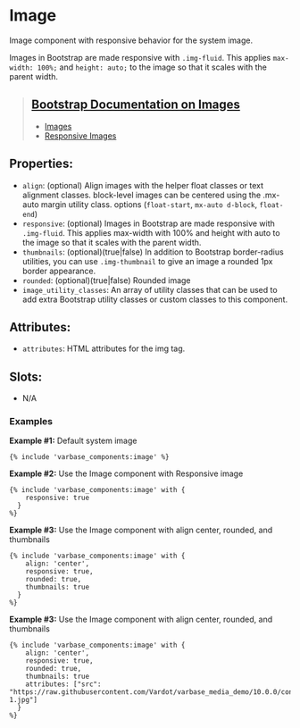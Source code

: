 # Image

Image component with responsive behavior for the system image.

Images in Bootstrap are made responsive with `.img-fluid`. This applies
 `max-width: 100%;` and `height: auto;` to the image so that it scales
 with the parent width.

> ## [Bootstrap Documentation on Images](https://getbootstrap.com/docs/5.3/content/images)
> * [Images](https://getbootstrap.com/docs/5.3/content/images)
> * [Responsive Images](https://getbootstrap.com/docs/5.3/content/images/#responsive-images)


## Properties:
* `align`: (optional) Align images with the helper float classes or text alignment classes.
            block-level images can be centered using the .mx-auto margin utility class.
            options (`float-start`, `mx-auto d-block`, `float-end`)
* `responsive`: (optional) Images in Bootstrap are made responsive with `.img-fluid`.
                This applies max-width with 100% and height with auto to the image so
                that it scales with the parent width.
* `thumbnails`: (optional)(true|false) In addition to Bootstrap border-radius utilities, you can
                use `.img-thumbnail` to give an image a rounded 1px border appearance.
* `rounded`: (optional)(true|false) Rounded image
* `image_utility_classes`: An array of utility classes that can
                    be used to add extra Bootstrap utility classes or custom
                    classes to this component.

## Attributes:
* `attributes`: HTML attributes for the img tag.

## Slots:
* N/A

### Examples

**Example #1:** Default system image
```
{% include 'varbase_components:image' %}
```

**Example #2:** Use the Image component with Responsive image
```
{% include 'varbase_components:image' with {
    responsive: true
  }
%}
```

**Example #3:** Use the Image component with align center, rounded, and thumbnails 
```
{% include 'varbase_components:image' with {
    align: 'center',
    responsive: true,
    rounded: true,
    thumbnails: true
  }
%}
```

**Example #3:** Use the Image component with align center, rounded, and thumbnails 
```
{% include 'varbase_components:image' with {
    align: 'center',
    responsive: true,
    rounded: true,
    thumbnails: true
    attributes: ["src": "https://raw.githubusercontent.com/Vardot/varbase_media_demo/10.0.0/content/file/coworking-1.jpg"]
  }
%}
```
